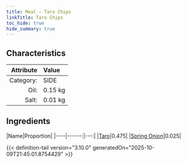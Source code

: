 ```yaml
---
title: Meal - Taro Chips
linkTitle: Taro Chips
toc_hide: true
hide_summary: true
---
```

<!-- This is generated by the MarsSim HelpGenertor, do not edit. -->


## Characteristics

| Attribute   | Value |
|--------:|:------|
|Category:|SIDE|
|Oil:|0.15 kg|
|Salt:|0.01 kg|

## Ingredients

|Name|Proportion|
|----|------:|---:|
|[Taro](/docs/definitions/resource/taro)|0.475|
|[Spring Onion](/docs/definitions/resource/spring-onion)|0.025|




{{< definition-tail version="3.10.0" generatedOn="2025-10-09T21:45:01.8754429" >}}

